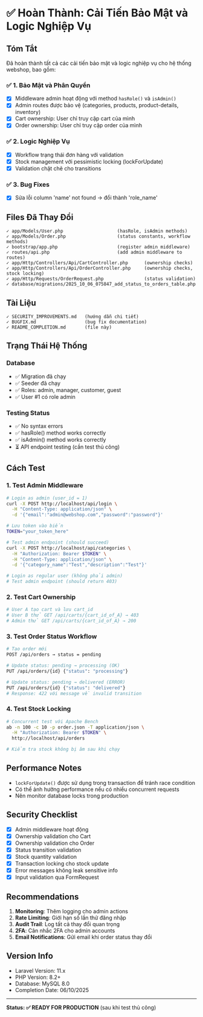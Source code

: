 # ✅ Hoàn Thành: Cải Tiến Bảo Mật và Logic Nghiệp Vụ

## Tóm Tắt

Đã hoàn thành tất cả các cải tiến bảo mật và logic nghiệp vụ cho hệ thống webshop, bao gồm:

### ✅ 1. Bảo Mật và Phân Quyền
- [x] Middleware admin hoạt động với method `hasRole()` và `isAdmin()`
- [x] Admin routes được bảo vệ (categories, products, product-details, inventory)
- [x] Cart ownership: User chỉ truy cập cart của mình
- [x] Order ownership: User chỉ truy cập order của mình

### ✅ 2. Logic Nghiệp Vụ
- [x] Workflow trạng thái đơn hàng với validation
- [x] Stock management với pessimistic locking (lockForUpdate)
- [x] Validation chặt chẽ cho transitions

### ✅ 3. Bug Fixes
- [x] Sửa lỗi column 'name' not found → đổi thành 'role_name'

## Files Đã Thay Đổi

```
✓ app/Models/User.php                    (hasRole, isAdmin methods)
✓ app/Models/Order.php                   (status constants, workflow methods)
✓ bootstrap/app.php                      (register admin middleware)
✓ routes/api.php                         (add admin middleware to routes)
✓ app/Http/Controllers/Api/CartController.php      (ownership checks)
✓ app/Http/Controllers/Api/OrderController.php     (ownership checks, stock locking)
✓ app/Http/Requests/OrderRequest.php               (status validation)
✓ database/migrations/2025_10_06_075847_add_status_to_orders_table.php
```

## Tài Liệu

```
✓ SECURITY_IMPROVEMENTS.md   (hướng dẫn chi tiết)
✓ BUGFIX.md                  (bug fix documentation)
✓ README_COMPLETION.md       (file này)
```

## Trạng Thái Hệ Thống

### Database
- ✅ Migration đã chạy
- ✅ Seeder đã chạy
- ✅ Roles: admin, manager, customer, guest
- ✅ User #1 có role admin

### Testing Status
- ✅ No syntax errors
- ✅ hasRole() method works correctly
- ✅ isAdmin() method works correctly
- ⏳ API endpoint testing (cần test thủ công)

## Cách Test

### 1. Test Admin Middleware
```bash
# Login as admin (user_id = 1)
curl -X POST http://localhost/api/login \
  -H "Content-Type: application/json" \
  -d '{"email":"admin@webshop.com","password":"password"}'

# Lưu token vào biến
TOKEN="your_token_here"

# Test admin endpoint (should succeed)
curl -X POST http://localhost/api/categories \
  -H "Authorization: Bearer $TOKEN" \
  -H "Content-Type: application/json" \
  -d '{"category_name":"Test","description":"Test"}'

# Login as regular user (không phải admin)
# Test admin endpoint (should return 403)
```

### 2. Test Cart Ownership
```bash
# User A tạo cart và lưu cart_id
# User B thử GET /api/carts/{cart_id_of_A} → 403
# Admin thử GET /api/carts/{cart_id_of_A} → 200
```

### 3. Test Order Status Workflow
```bash
# Tạo order mới
POST /api/orders → status = pending

# Update status: pending → processing (OK)
PUT /api/orders/{id} {"status": "processing"}

# Update status: pending → delivered (ERROR)
PUT /api/orders/{id} {"status": "delivered"}
# Response: 422 với message về invalid transition
```

### 4. Test Stock Locking
```bash
# Concurrent test với Apache Bench
ab -n 100 -c 10 -p order.json -T application/json \
  -H "Authorization: Bearer $TOKEN" \
  http://localhost/api/orders

# Kiểm tra stock không bị âm sau khi chạy
```

## Performance Notes

- `lockForUpdate()` được sử dụng trong transaction để tránh race condition
- Có thể ảnh hưởng performance nếu có nhiều concurrent requests
- Nên monitor database locks trong production

## Security Checklist

- [x] Admin middleware hoạt động
- [x] Ownership validation cho Cart
- [x] Ownership validation cho Order
- [x] Status transition validation
- [x] Stock quantity validation
- [x] Transaction locking cho stock update
- [x] Error messages không leak sensitive info
- [x] Input validation qua FormRequest

## Recommendations

1. **Monitoring**: Thêm logging cho admin actions
2. **Rate Limiting**: Giới hạn số lần thử đăng nhập
3. **Audit Trail**: Log tất cả thay đổi quan trọng
4. **2FA**: Cân nhắc 2FA cho admin accounts
5. **Email Notifications**: Gửi email khi order status thay đổi

## Version Info

- Laravel Version: 11.x
- PHP Version: 8.2+
- Database: MySQL 8.0
- Completion Date: 06/10/2025

---

**Status: ✅ READY FOR PRODUCTION** (sau khi test thủ công)
